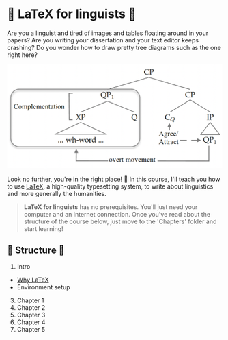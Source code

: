 # 👀 LaTeX for linguists 👀

Are you a linguist and tired of images and tables floating around in your papers? Are you writing your dissertation and your text editor keeps crashing? Do you wonder how to draw pretty tree diagrams such as the one right here?

![This is an image of a tree diagram](files/images/image1.png)

Look no further, you're in the right place! 🥳 In this course, I'll teach you how to use [LaTeX](https://www.latex-project.org/), a high-quality typesetting system, to write about linguistics and more generally the humanities.

> **LaTeX for linguists** has no prerequisites. You'll just need your computer and an internet connection. Once you've read about the structure of the course below, just move to the 'Chapters' folder and start learning!

## 🌳 Structure 🌳

1. Intro
- [Why LaTeX](https://github.com/CaterinaBi/LaTeX-for-linguists/blob/main/chapters/intro/Why%20LaTeX.ipynb)
- Environment setup
3. Chapter 1
4. Chapter 2
5. Chapter 3
6. Chapter 4
7. Chapter 5
